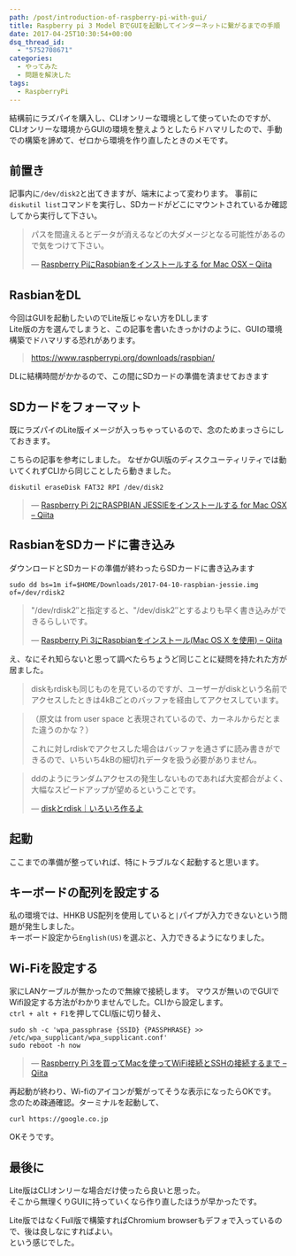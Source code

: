 ```yaml
---
path: /post/introduction-of-raspberry-pi-with-gui/
title: Raspberry pi 3 Model BでGUIを起動してインターネットに繋がるまでの手順
date: 2017-04-25T10:30:54+00:00
dsq_thread_id:
  - "5752708671"
categories:
  - やってみた
  - 問題を解決した
tags:
  - RaspberryPi
---
```

結構前にラズパイを購入し、CLIオンリーな環境として使っていたのですが、  
CLIオンリーな環境からGUIの環境を整えようとしたらドハマリしたので、手動での構築を諦めて、ゼロから環境を作り直したときのメモです。

<!--more-->

前置き
----------------------------------------

記事内に`/dev/disk2`と出てきますが、端末によって変わります。 事前に`diskutil list`コマンドを実行し、SDカードがどこにマウントされているか確認してから実行して下さい。

> パスを間違えるとデータが消えるなどの大ダメージとなる可能性があるので気をつけて下さい。
> 
> &mdash; [Raspberry PiにRaspbianをインストールする for Mac OSX – Qiita](http://qiita.com/ttyokoyama/items/7afe6404fd8d3e910d09)

RasbianをDL
----------------------------------------

今回はGUIを起動したいのでLite版じゃない方をDLします  
Lite版の方を選んでしまうと、この記事を書いたきっかけのように、GUIの環境構築でドハマリする恐れがあります。

> <https://www.raspberrypi.org/downloads/raspbian/>

DLに結構時間がかかるので、この間にSDカードの準備を済ませておきます

SDカードをフォーマット
----------------------------------------

既にラズパイのLite版イメージが入っちゃっているので、念のためまっさらにしておきます。

こちらの記事を参考にしました。 なぜかGUI版のディスクユーティリティでは動いてくれずCLIから同じことしたら動きました。

```
diskutil eraseDisk FAT32 RPI /dev/disk2
```

> &mdash; [Raspberry Pi 2にRASPBIAN JESSIEをインストールする for Mac OSX – Qiita](http://qiita.com/moutend/items/7ede458aec97056dfd5e#sd%E3%82%AB%E3%83%BC%E3%83%89%E3%81%AE%E3%83%95%E3%82%A9%E3%83%BC%E3%83%9E%E3%83%83%E3%83%88)

RasbianをSDカードに書き込み
----------------------------------------

ダウンロードとSDカードの準備が終わったらSDカードに書き込みます

```
sudo dd bs=1m if=$HOME/Downloads/2017-04-10-raspbian-jessie.img of=/dev/rdisk2
```

> "/dev/rdisk2″と指定すると、"/dev/disk2″とするよりも早く書き込みができるらしいです。
> 
> &mdash; [Raspberry Pi 3にRaspbianをインストール(Mac OS X を使用) – Qiita](http://qiita.com/onlyindreams/items/acc70807b69b43e176bf)

え、なにそれ知らないと思って調べたらちょうど同じことに疑問を持たれた方が居ました。

> diskもrdiskも同じものを見ているのですが、ユーザーがdiskという名前でアクセスしたときは4kBごとのバッファを経由してアクセスしています。
    
> （原文は from user space と表現されているので、カーネルからだとまた違うのかな？）
> 
> これに対しrdiskでアクセスした場合はバッファを通さずに読み書きができるので、いちいち4kBの細切れデータを扱う必要がありません。
    
> ddのようにランダムアクセスの発生しないものであれば大変都合がよく、大幅なスピードアップが望めるということです。
> 
> &mdash; [diskとrdisk｜いろいろ作るよ](http://www.iroiro-making.com/disk-and-rdisk.html)

起動
----------------------------------------

ここまでの準備が整っていれば、特にトラブルなく起動すると思います。

キーボードの配列を設定する
----------------------------------------

私の環境では、HHKB US配列を使用していると`|`パイプが入力できないという問題が発生しました。  
キーボード設定から`English(US)`を選ぶと、入力できるようになりました。

Wi-Fiを設定する
----------------------------------------

家にLANケーブルが無かったので無線で接続します。 マウスが無いのでGUIでWifi設定する方法がわかりませんでした。CLIから設定します。  
`ctrl + alt + F1`を押してCLI版に切り替え、

```
sudo sh -c 'wpa_passphrase {SSID} {PASSPHRASE} >> /etc/wpa_supplicant/wpa_supplicant.conf'
sudo reboot -h now
```

> &mdash; [Raspberry Pi 3を買ってMacを使ってWiFi接続とSSHの接続するまで – Qiita](http://qiita.com/toshihirock/items/8e7f0887b565defe7989)

再起動が終わり、Wi-fiのアイコンが繋がってそうな表示になったらOKです。  
念のため疎通確認。ターミナルを起動して、

```
curl https://google.co.jp
```

OKそうです。

最後に
----------------------------------------

Lite版はCLIオンリーな場合だけ使ったら良いと思った。  
そこから無理くりGUIに持っていくなら作り直したほうが早かったです。

Lite版ではなくFull版で構築すればChromium browserもデフォで入っているので、後は良しなにすればよい。  
という感じでした。

<div style="font-size:0px;height:0px;line-height:0px;margin:0;padding:0;clear:both">
</div>